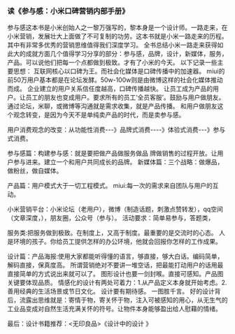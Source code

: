 ### 读《参与感：小米口碑营销内部手册》

参与感这本书是小米创始人之一黎万强写的，黎本身是一个设计师。一路走来，在小米营销，发展壮大上面做了不可复制的功劳。这本书就是小米一路走来的历程。其中有非常多优秀的营销思维值得我们深度学习。
全书总结小米一路走来获得如此大的成就方面几个值得学习分享的部分：参与感，品牌，设计，新媒体，服务，产品。可以说他们把每一个点都做到极致。才有了小米的今天。
以下记录一些主要思想：
互联网核心以口碑为王。而社会化媒体是口碑传播中的加速器。
miui的前50万用户基本都是在论坛发酵。50w-100w则是由微博这样的社会化媒体推动而成。
企业建立的用户关系信任度越高，口碑传播越快。
让员工成为产品的用户。让员工的朋友也变成用户。要求所有的员工‘全员客服’。鼓励与用户做朋友。通过论坛，米聊，或微博等沟通就是需求收集，就是产品传播。
和用户做朋友这个观念转变，是因为今天不是单纯卖产品的时代，而是卖参与感。

用户消费观念的改变：从功能性消费---》品牌式消费----》体验式消费---》参与式消费。

参与感篇：构建参与感：就是要把做产品做服务做品 牌做销售的过程开放。让用户参与进来。建立一个和用户共同成长的品牌。
新媒体篇：三个战略：做爆品，做粉丝，做自媒体。

产品篇：用户模式大于一切工程模式。
miui:每一次的需求来自团队与用户的互动。

小米营销平台：小米论坛（老用户），微博（制造话题，刺激点赞转发），qq空间（文章深度，），朋友圈，公众号（参与）。
活动要求：简单易参与，答题类，

服务类:把服务做到极致。在制度上，又高于制度。最重要的是交流时的心态。
人是环境的孩子。你给员工提供怎样的办公环境，他就会回报你怎样的工作成果。

设计篇：产品海报:使用大家都能听得懂的语言，够直接，够大白话。编码简单，解码直接，保真度高。
所谓营销绝对不要讲一堆空话，把最能打动用户的话用最直接简单的方式说出来就可以了。
图形设计也要一剑封喉。直接可感知。产品图关键要体现品质。
情感化的设计有两处可着力：1.从产品定义本身就开始考虑。2.善用经典的生活场景或节日文化。
设计要有期待感。
一图胜千言。
好的设计背后，流露出思维就是：寄情于物，寄关怀于物，注入可被感知的用心，从无生气的工业品变成对自然生活充满关怀的符号。让物件本身能够盈出给人慰藉的情绪。


最后：设计书籍推荐：<无印良品>《设计中的设计 》










